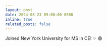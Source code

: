 ```yaml
---
layout: post
date: 2024-08-23 09:00:00-0500
inline: true
related_posts: false
---
```


Joined New York University for MS in CE! :sparkles: :smile:
